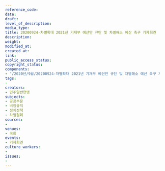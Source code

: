 ```yaml
---
reference_code: 
date: 
draft: 
level_of_description: 
media_type: 
title: 20200924-차별확대 2021년 기재부 예산안 규탄 및 차별해소 예산 촉구 기자회견
description: 
weight: 
modified_at: 
created_at: 
link: 
public_access_status: 
copyright_status: 
components:
- "/2020년/9월/20200924-차별확대 2021년 기재부 예산안 규탄 및 차별해소 예산 촉구 기자회견/401715_49496_924.jpg"
tags:
- 
creators:
- 민주일반연맹
subjects:
- 공공부문
- 비정규직
- 정치정책
- 차별철폐
sources:
- 
venues:
- 국회
events:
- 기자회견
culture_workers:
- 
issues:
- 
---
```

